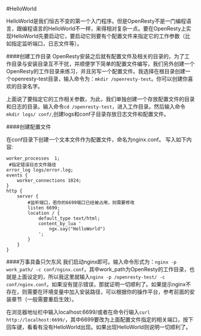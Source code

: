 #HelloWorld

HelloWorld是我们恒古不变的第一个入门程序。但是OpenResty不是一门编程语言，跟编程语言的HelloWorld不一样，来得相对复杂一点。要在OpenResty上实现HelloWorld先要启动它，要启动它则要有个配置文件来指定它的工作参数（比如指定监听端口，日志文件等）。

####创建工作目录
OpenResty安装之后就有配置文件及相关的目录的，为了工作目录与安装目录互不干扰，并顺便学下简单的配置文件编写，我们另外创建一个OpenResty的工作目录来练习，并且另写一个配置文件。我选择在根目录创建一个openresty-test目录，输入命令为：```mkdir /openresty-test```。你可以创建你喜欢的目录名字。

上面说了要指定它的工作相关参数，为此，我们单独创建一个存放配置文件的目录和日志的目录。输入命令```cd /openresty-test```，进入工作目录。然后输入命令 ```mkdir logs/ conf/```,创建logs和conf子目录存放日志文件和配置文件。

####创建配置文件

在conf目录下创建一个文本文件作为配置文件，命名为nginx.conf。
写入如下内容:

```
worker_processes  1;
 #指定错误日志文件路径
error_log logs/error.log;
events {
    worker_connections 1024;
}
http {
    server {
		#监听端口，若你的6699端口已经被占用，则需要修改
        listen 6699;
        location / {
            default_type text/html;
            content_by_lua '
                ngx.say("HelloWorld")
            ';
        }
    }
}
```


####万事具备只欠东风
我们启动nginx即可。输入命令形式为：```nginx -p work_path/ -c conf/nginx.conf```，其中work_path为OpenResty的工作目录，也就是上面设定的，所以我这里就输入```nginx -p /openresty-test/ -c conf/nginx.conf```。如果没有提示错误，那就证明一切顺利了。如果提示nginx不存在，则需要在环境变量中加入安装路径，可以根据你的操作平台，参考前面的安装章节（一般需要重启生效）。

在浏览器地址栏中输入localhost:6699/或者在命令行输入```curl http://localhost:6699/```，其中6699要改为上面配置文件指定的相关端口，按下回车键，看看有没有HelloWorld出现。如果出现HelloWorld则说明一切顺利了。